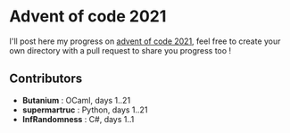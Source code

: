 # Advent of code 2021

I'll post here my progress on [advent of code 2021](https://adventofcode.com/2021), feel free to create your own directory with a pull request to share you progress too !

## Contributors

- **Butanium** : OCaml, days 1..21
- **supermartruc** : Python, days 1..21
- **InfRandomness** : C#, days 1..1
